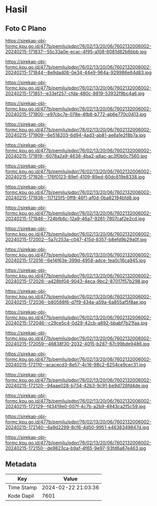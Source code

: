 # Hasil

## Foto C Plano

https://sirekap-obj-formc.kpu.go.id/477b/pemilu/pdpr/76/02/13/20/06/7602132006002-20240215-171837--55c33a0e-ecac-4f95-a108-6081d82b6bbb.jpg

https://sirekap-obj-formc.kpu.go.id/477b/pemilu/pdpr/76/02/13/20/06/7602132006002-20240215-171844--8e9dad06-0e34-44e9-964a-929986e64d83.jpg

https://sirekap-obj-formc.kpu.go.id/477b/pemilu/pdpr/76/02/13/20/06/7602132006002-20240215-171851--e33ef257-cfda-480c-8819-53932f9bc4a6.jpg

https://sirekap-obj-formc.kpu.go.id/477b/pemilu/pdpr/76/02/13/20/06/7602132006002-20240215-171900--e97cbc7e-078e-4fb8-b772-ab6e770c0413.jpg

https://sirekap-obj-formc.kpu.go.id/477b/pemilu/pdpr/76/02/13/20/06/7602132006002-20240215-171909--6e518203-6d94-4ad3-ab81-ae6a1e2f8b7a.jpg

https://sirekap-obj-formc.kpu.go.id/477b/pemilu/pdpr/76/02/13/20/06/7602132006002-20240215-171919--6078a2a9-4638-4ba2-a8ac-ac3f0b0c7560.jpg

https://sirekap-obj-formc.kpu.go.id/477b/pemilu/pdpr/76/02/13/20/06/7602132006002-20240215-171926--176f0123-89ef-4109-89ed-60dc619e8338.jpg

https://sirekap-obj-formc.kpu.go.id/477b/pemilu/pdpr/76/02/13/20/06/7602132006002-20240215-171936--117125f5-0ff8-46f1-af0d-0ba82194bfd8.jpg

https://sirekap-obj-formc.kpu.go.id/477b/pemilu/pdpr/76/02/13/20/06/7602132006002-20240215-171946--724bfb6c-12a9-46a7-9261-7807caf2e2cd.jpg

https://sirekap-obj-formc.kpu.go.id/477b/pemilu/pdpr/76/02/13/20/06/7602132006002-20240215-172002--5a7c253a-c047-415d-8357-b8efd9b29a0f.jpg

https://sirekap-obj-formc.kpu.go.id/477b/pemilu/pdpr/76/02/13/20/06/7602132006002-20240215-172016--6e14f63e-399d-4958-adce-1ea0c16ca945.jpg

https://sirekap-obj-formc.kpu.go.id/477b/pemilu/pdpr/76/02/13/20/06/7602132006002-20240215-172026--a428bf04-9043-4eca-9bc2-87017f57b298.jpg

https://sirekap-obj-formc.kpu.go.id/477b/pemilu/pdpr/76/02/13/20/06/7602132006002-20240215-172036--b80588f6-d7f9-434a-a59a-6a855af5f8ae.jpg

https://sirekap-obj-formc.kpu.go.id/477b/pemilu/pdpr/76/02/13/20/06/7602132006002-20240215-172046--c29ce5c4-0d29-42cb-a892-bbabf7b21faa.jpg

https://sirekap-obj-formc.kpu.go.id/477b/pemilu/pdpr/76/02/13/20/06/7602132006002-20240215-172059--46838f30-2032-4015-b287-67c99bde9486.jpg

https://sirekap-obj-formc.kpu.go.id/477b/pemilu/pdpr/76/02/13/20/06/7602132006002-20240215-172110--acacecd3-8e57-4c16-98c2-6254ce9cec31.jpg

https://sirekap-obj-formc.kpu.go.id/477b/pemilu/pdpr/76/02/13/20/06/7602132006002-20240215-172120--94aae028-b734-42b3-9c91-be9d728fd4de.jpg

https://sirekap-obj-formc.kpu.go.id/477b/pemilu/pdpr/76/02/13/20/06/7602132006002-20240215-172129--f43419e0-007f-4c7b-a2b9-4943ca2f5c59.jpg

https://sirekap-obj-formc.kpu.go.id/477b/pemilu/pdpr/76/02/13/20/06/7602132006002-20240215-172140--6a9d2299-8cf6-4d50-9951-e4638349847d.jpg

https://sirekap-obj-formc.kpu.go.id/477b/pemilu/pdpr/76/02/13/20/06/7602132006002-20240215-172150--de9823ca-b9af-4f65-9e97-93fd6a67e463.jpg


## Metadata

| Key        | Value               |
| ---------- | ------------------- |
| Time Stamp | 2024-02-22 21:03:36 |
| Kode Dapil | 7601                |



